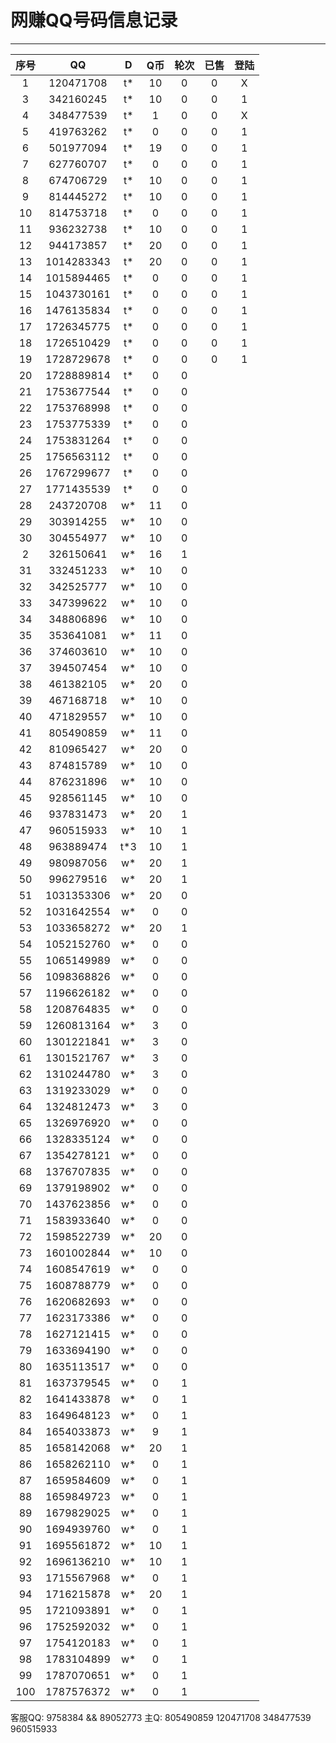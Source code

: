 # 网赚QQ号码信息记录
---

| 序号 |    QQ     | D | Q币 | 轮次 | 已售 | 登陆 |
|:---:|:----------:|:-: |:-: |:-: | :-: | :-: |
| 1   | 120471708  | t* | 10 | 0 | 0 | X |
| 3   | 342160245  | t* | 10 | 0 | 0 | 1 |
| 4   | 348477539  | t* | 1 | 0 | 0 | X |
| 5   | 419763262  | t* | 0 | 0 | 0 | 1 |
| 6   | 501977094  | t* | 19 | 0 | 0 | 1 |
| 7   | 627760707  | t* | 0 | 0 | 0 | 1 |
| 8   | 674706729  | t* | 10 | 0 | 0 | 1 |
| 9   | 814445272  | t* | 10 | 0 | 0 | 1 |
| 10  | 814753718  | t* | 0 | 0 | 0 | 1 |
| 11  | 936232738  | t* | 10 | 0 | 0 | 1 |
| 12  | 944173857  | t* | 20 | 0 | 0 | 1 |
| 13  | 1014283343 | t* | 20 | 0 | 0 | 1 |
| 14  | 1015894465 | t* | 0 | 0 | 0 | 1 |
| 15  | 1043730161 | t* | 0 | 0 | 0 | 1 |
| 16  | 1476135834 | t* | 0 | 0 | 0 | 1 |
| 17  | 1726345775 | t* | 0 | 0 | 0 | 1 |
| 18  | 1726510429 | t* | 0 | 0 | 0 | 1 |
| 19  | 1728729678 | t* | 0 | 0 | 0 | 1 |
| 20  | 1728889814 | t* | 0 | 0 |
| 21  | 1753677544 | t* | 0 | 0 |
| 22  | 1753768998 | t* | 0 | 0 |
| 23  | 1753775339 | t* | 0 | 0 |
| 24  | 1753831264 | t* | 0 | 0 |
| 25  | 1756563112 | t* | 0 | 0 |
| 26  | 1767299677 | t* | 0 | 0 |
| 27  | 1771435539 | t* | 0 | 0 |
| 28  | 243720708  | w* | 11 | 0 |
| 29  | 303914255  | w* | 10 | 0 |
| 30  | 304554977  | w* | 10 | 0 |
| 2   | 326150641  | w* | 16 | 1 |
| 31  | 332451233  | w* | 10 | 0 |
| 32  | 342525777  | w* | 10 | 0 |
| 33  | 347399622  | w* | 10 | 0 |
| 34  | 348806896  | w* | 10 | 0 |
| 35  | 353641081  | w* | 11 | 0 |
| 36  | 374603610  | w* | 10 | 0 |
| 37  | 394507454  | w* | 10 | 0 |
| 38  | 461382105  | w* | 20 | 0 |
| 39  | 467168718  | w* | 10 | 0 |
| 40  | 471829557  | w* | 10 | 0 |
| 41  | 805490859  | w* | 11 | 0 |
| 42  | 810965427  | w* | 20 | 0 |
| 43  | 874815789  | w* | 10 | 0 |
| 44  | 876231896  | w* | 10 | 0 |
| 45  | 928561145  | w* | 10 | 0 |
| 46  | 937831473  | w* | 20 | 1 |
| 47  | 960515933  | w* | 10 | 1 |
| 48  | 963889474  | t*3 | 10 | 1 |
| 49  | 980987056  | w* | 20 | 1 |
| 50  | 996279516  | w* | 20 | 1 |
| 51  | 1031353306 | w* | 20 | 0 |
| 52  | 1031642554 | w* | 0 | 0 | 
| 53  | 1033658272 | w* | 20 | 1 |
| 54  | 1052152760 | w* | 0 | 0 |
| 55  | 1065149989 | w* | 0 | 0 |
| 56  | 1098368826 | w* | 0 | 0 |
| 57  | 1196626182 | w* | 0 | 0 |
| 58  | 1208764835 | w* | 0 | 0 |
| 59  | 1260813164 | w* | 3 | 0 |
| 60  | 1301221841 | w* | 3 | 0 |
| 61  | 1301521767 | w* | 3 | 0 |
| 62  | 1310244780 | w* | 3 | 0 |
| 63  | 1319233029 | w* | 0 | 0 |
| 64  | 1324812473 | w* | 3 | 0 |
| 65  | 1326976920 | w* | 0 | 0 |
| 66  | 1328335124 | w* | 0 | 0 |
| 67  | 1354278121 | w* | 0 | 0 |
| 68  | 1376707835 | w* | 0 | 0 |
| 69  | 1379198902 | w* | 0 | 0 |
| 70  | 1437623856 | w* | 0 | 0 |
| 71  | 1583933640 | w* | 0 | 0 |
| 72  | 1598522739 | w* | 20 | 0 |
| 73  | 1601002844 | w* | 10 | 0 |
| 74  | 1608547619 | w* | 0 | 0 |
| 75  | 1608788779 | w* | 0 | 0 |
| 76  | 1620682693 | w* | 0 | 0 |
| 77  | 1623173386 | w* | 0 | 0 |
| 78  | 1627121415 | w* | 0 | 0 |
| 79  | 1633694190 | w* | 0 | 0 |
| 80  | 1635113517 | w* | 0 | 0 |
| 81  | 1637379545 | w* | 0 | 1 |
| 82  | 1641433878 | w* | 0 | 1 |
| 83  | 1649648123 | w* | 0 | 1 |
| 84  | 1654033873 | w* | 9 | 1 |
| 85  | 1658142068 | w* | 20 | 1 |
| 86  | 1658262110 | w* | 0 | 1 |
| 87  | 1659584609 | w* | 0 | 1 |
| 88  | 1659849723 | w* | 0 | 1 |
| 89  | 1679829025 | w* | 0 | 1 |
| 90  | 1694939760 | w* | 0 | 1 |
| 91  | 1695561872 | w* | 10 | 1 |
| 92  | 1696136210 | w* | 10 | 1 |
| 93  | 1715567968 | w* | 0 | 1 |
| 94  | 1716215878 | w* | 20 | 1 |
| 95  | 1721093891 | w* | 0 | 1 |
| 96  | 1752592032 | w* | 0 | 1 |
| 97  | 1754120183 | w* | 0 | 1 |
| 98  | 1783104899 | w* | 0 | 1 |
| 99 | 1787070651 | w* | 0 | 1 |
| 100 | 1787576372 | w* | 0 | 1 |

客服QQ: 9758384 && 89052773 主Q: 805490859   120471708   348477539   960515933